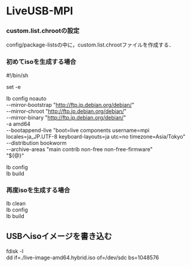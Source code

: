 # LiveUSB-MPI

### custom.list.chrootの設定
config/package-listsの中に，custom.list.chrootファイルを作成する．

### 初めてisoを生成する場合
#!/bin/sh

set -e

lb config noauto \
--mirror-bootstrap "http://ftp.jp.debian.org/debian/" \
--mirror-chroot "http://ftp.jp.debian.org/debian/" \
--mirror-binary "http://ftp.jp.debian.org/debian/" \
-a amd64 \
--bootappend-live "boot=live components username=mpi locales=ja_JP.UTF-8 keyboard-layouts=ja utc=no timezone=Asia/Tokyo" \
--distribution bookworm \
--archive-areas "main contrib non-free non-free-firmware" \
"${@}"

lb config  
lb build

### 再度isoを生成する場合
lb clean  
lb config  
lb build  

## USBへisoイメージを書き込む
fdisk -l  
dd if=./live-image-amd64.hybrid.iso of=/dev/sdc bs=1048576
